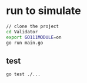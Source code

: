 # run to simulate

```bash
// clone the project
cd Validator
export GO111MODULE=on 
go run main.go
```


## test
```bash
go test ./...
```

